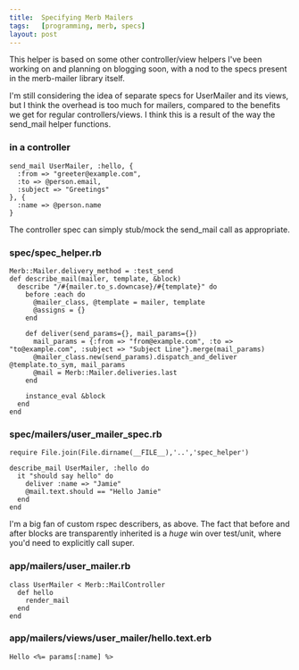 ```yaml
---
title:  Specifying Merb Mailers
tags:   [programming, merb, specs]
layout: post
---
```

This helper is based on some other controller/view helpers I've been working on and planning on blogging soon, with a nod to the specs present in the merb-mailer library itself.

I'm still considering the idea of separate specs for UserMailer and its views, but I think the overhead is too much for mailers, compared to the benefits we get for regular controllers/views.  I think this is a result of the way the send_mail helper functions.

### in a controller

    send_mail UserMailer, :hello, {
      :from => "greeter@example.com",
      :to => @person.email,
      :subject => "Greetings"
    }, {
      :name => @person.name
    }

The controller spec can simply stub/mock the send_mail call as appropriate.

### spec/spec_helper.rb

    Merb::Mailer.delivery_method = :test_send
    def describe_mail(mailer, template, &block)
      describe "/#{mailer.to_s.downcase}/#{template}" do
        before :each do
          @mailer_class, @template = mailer, template
          @assigns = {}
        end
    
        def deliver(send_params={}, mail_params={})
          mail_params = {:from => "from@example.com", :to => "to@example.com", :subject => "Subject Line"}.merge(mail_params)
          @mailer_class.new(send_params).dispatch_and_deliver @template.to_sym, mail_params
          @mail = Merb::Mailer.deliveries.last
        end
    
        instance_eval &block
      end
    end

### spec/mailers/user\_mailer\_spec.rb

    require File.join(File.dirname(__FILE__),'..','spec_helper')
    
    describe_mail UserMailer, :hello do
      it "should say hello" do
        deliver :name => "Jamie"
        @mail.text.should == "Hello Jamie"
      end
    end

I'm a big fan of custom rspec describers, as above.  The fact that before and after blocks are transparently inherited is a *huge* win over test/unit, where you'd need to explicitly call super.

### app/mailers/user_mailer.rb

    class UserMailer < Merb::MailController
      def hello
        render_mail
      end  
    end

### app/mailers/views/user_mailer/hello.text.erb

    Hello <%= params[:name] %>

